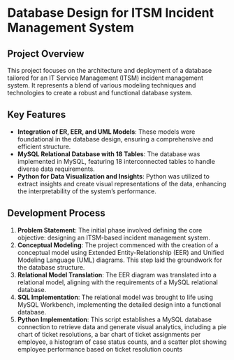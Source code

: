 # Database Design for ITSM Incident Management System

## Project Overview
This project focuses on the architecture and deployment of a database tailored for an IT Service Management (ITSM) incident management system. It represents a blend of various modeling techniques and technologies to create a robust and functional database system.

## Key Features
- **Integration of ER, EER, and UML Models**: These models were foundational in the database design, ensuring a comprehensive and efficient structure.
- **MySQL Relational Database with 18 Tables**: The database was implemented in MySQL, featuring 18 interconnected tables to handle diverse data requirements.
- **Python for Data Visualization and Insights**: Python was utilized to extract insights and create visual representations of the data, enhancing the interpretability of the system’s performance.

## Development Process
1. **Problem Statement**: The initial phase involved defining the core objective: designing an ITSM-based incident management system.
2. **Conceptual Modeling**: The project commenced with the creation of a conceptual model using Extended Entity-Relationship (EER) and Unified Modeling Language (UML) diagrams. This step laid the groundwork for the database structure.
3. **Relational Model Translation**: The EER diagram was translated into a relational model, aligning with the requirements of a MySQL relational database.
4. **SQL Implementation**: The relational model was brought to life using MySQL Workbench, implementing the detailed design into a functional database.
5. **Python Implementation**: This script establishes a MySQL database connection to retrieve data and generate visual analytics, including a pie chart of ticket resolutions, a bar chart of ticket assignments per employee, a histogram of case status counts, and a scatter plot showing employee performance based on ticket resolution counts

